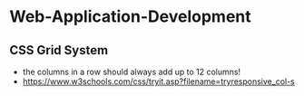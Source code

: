 # Web-Application-Development
## CSS Grid System
* the columns in a row should always add up to 12 columns!
* https://www.w3schools.com/css/tryit.asp?filename=tryresponsive_col-s
